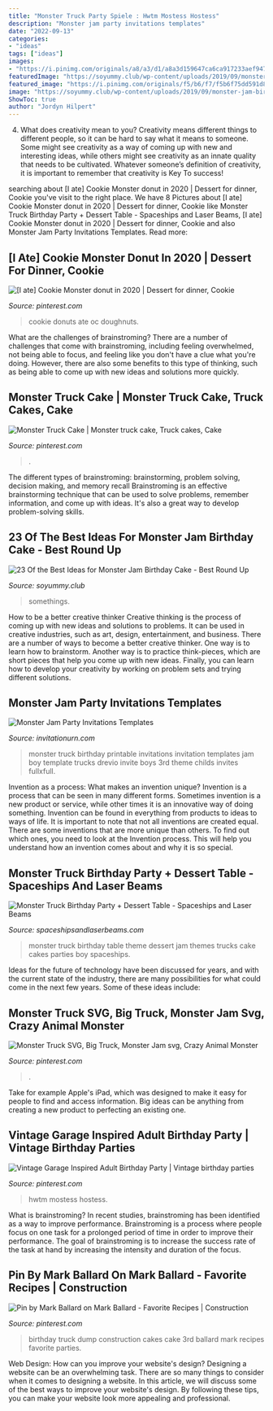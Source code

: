 ```yaml
---
title: "Monster Truck Party Spiele : Hwtm Mostess Hostess"
description: "Monster jam party invitations templates"
date: "2022-09-13"
categories:
- "ideas"
tags: ["ideas"]
images:
- "https://i.pinimg.com/originals/a8/a3/d1/a8a3d159647ca6ca917233aef9476a58.jpg"
featuredImage: "https://soyummy.club/wp-content/uploads/2019/09/monster-jam-birthday-cake-fresh-kids-birthday-cakes-sweet-somethings-desserts-of-monster-jam-birthday-cake.jpg"
featured_image: "https://i.pinimg.com/originals/f5/b6/f7/f5b6f75dd591d80e34b5c4fc2f0d300a.jpg"
image: "https://soyummy.club/wp-content/uploads/2019/09/monster-jam-birthday-cake-fresh-kids-birthday-cakes-sweet-somethings-desserts-of-monster-jam-birthday-cake.jpg"
ShowToc: true
author: "Jordyn Hilpert"
---
```



4. What does creativity mean to you?
Creativity means different things to different people, so it can be hard to say what it means to someone. Some might see creativity as a way of coming up with new and interesting ideas, while others might see creativity as an innate quality that needs to be cultivated. Whatever someone’s definition of creativity, it is important to remember that creativity is Key To success!

	

		
searching about [I ate] Cookie Monster donut in 2020 | Dessert for dinner, Cookie you've visit to the right place. We have 8 Pictures about [I ate] Cookie Monster donut in 2020 | Dessert for dinner, Cookie like Monster Truck Birthday Party + Dessert Table - Spaceships and Laser Beams, [I ate] Cookie Monster donut in 2020 | Dessert for dinner, Cookie and also Monster Jam Party Invitations Templates. Read more:
		
    
## [I Ate] Cookie Monster Donut In 2020 | Dessert For Dinner, Cookie

<img loading=lazy src="https://i.pinimg.com/originals/f5/b6/f7/f5b6f75dd591d80e34b5c4fc2f0d300a.jpg" onerror="this.onerror=null;this.src='https://tse4.mm.bing.net/th?id=OIP.IJYwPXWu57Y4OgDCLky8vQHaNK&amp;pid=15.1';" alt="[I ate] Cookie Monster donut in 2020 | Dessert for dinner, Cookie">

_Source: pinterest.com_

>cookie donuts ate oc doughnuts. 

	

What are the challenges of brainstroming?
There are a number of challenges that come with brainstroming, including feeling overwhelmed, not being able to focus, and feeling like you don't have a clue what you're doing. However, there are also some benefits to this type of thinking, such as being able to come up with new ideas and solutions more quickly.

    
## Monster Truck Cake | Monster Truck Cake, Truck Cakes, Cake

<img loading=lazy src="https://i.pinimg.com/originals/c2/86/40/c286409d4bc2abea69aea867bc9d8765.jpg" onerror="this.onerror=null;this.src='https://tse4.mm.bing.net/th?id=OIP.8oM8fjxnSEeLwIpQo_NUYAHaJ4&amp;pid=15.1';" alt="Monster Truck Cake | Monster truck cake, Truck cakes, Cake">

_Source: pinterest.com_

>. 

	

The different types of brainstroming: brainstorming, problem solving, decision making, and memory recall
Brainstroming is an effective brainstorming technique that can be used to solve problems, remember information, and come up with ideas. It's also a great way to develop problem-solving skills.

    
## 23 Of The Best Ideas For Monster Jam Birthday Cake - Best Round Up

<img loading=lazy src="https://soyummy.club/wp-content/uploads/2019/09/monster-jam-birthday-cake-fresh-kids-birthday-cakes-sweet-somethings-desserts-of-monster-jam-birthday-cake.jpg" onerror="this.onerror=null;this.src='https://tse3.mm.bing.net/th?id=OIP.YAzYG4dXcaLwQIaweXa-aQHaHk&amp;pid=15.1';" alt="23 Of the Best Ideas for Monster Jam Birthday Cake - Best Round Up">

_Source: soyummy.club_

>somethings. 

	

How to be a better creative thinker
Creative thinking is the process of coming up with new ideas and solutions to problems. It can be used in creative industries, such as art, design, entertainment, and business. There are a number of ways to become a better creative thinker. One way is to learn how to brainstorm. Another way is to practice think-pieces, which are short pieces that help you come up with new ideas. Finally, you can learn how to develop your creativity by working on problem sets and trying different solutions.

    
## Monster Jam Party Invitations Templates

<img loading=lazy src="http://www.invitationurn.com/wp-content/uploads/2016/08/monster_truck_party_invitation_template.jpg" onerror="this.onerror=null;this.src='https://tse3.mm.bing.net/th?id=OIP.S9Wtr9q4qo47TlNGu6SBLAHaFS&amp;pid=15.1';" alt="Monster Jam Party Invitations Templates">

_Source: invitationurn.com_

>monster truck birthday printable invitations invitation templates jam boy template trucks drevio invite boys 3rd theme childs invites fullxfull. 

	

Invention as a process: What makes an invention unique?
Invention is a process that can be seen in many different forms. Sometimes invention is a new product or service, while other times it is an innovative way of doing something. Invention can be found in everything from products to ideas to ways of life.
It is important to note that not all inventions are created equal. There are some inventions that are more unique than others. To find out which ones, you need to look at the Invention process. This will help you understand how an invention comes about and why it is so special.

    
## Monster Truck Birthday Party + Dessert Table - Spaceships And Laser Beams

<img loading=lazy src="https://spaceshipsandlaserbeams.com/wp-content/uploads/2012/07/monster-truck-birthday-party-ideas.jpg" onerror="this.onerror=null;this.src='https://tse1.mm.bing.net/th?id=OIP.Fm8Y_QXDA0qzRjb4JaeAYAHaLH&amp;pid=15.1';" alt="Monster Truck Birthday Party + Dessert Table - Spaceships and Laser Beams">

_Source: spaceshipsandlaserbeams.com_

>monster truck birthday table theme dessert jam themes trucks cake cakes parties boy spaceships. 

	

Ideas for the future of technology have been discussed for years, and with the current state of the industry, there are many possibilities for what could come in the next few years. Some of these ideas include: 

    
## Monster Truck SVG, Big Truck, Monster Jam Svg, Crazy Animal Monster

<img loading=lazy src="https://i.pinimg.com/736x/d1/e7/4b/d1e74b016efcaf7a6b6e07c7f79514b3.jpg" onerror="this.onerror=null;this.src='https://tse4.mm.bing.net/th?id=OIP.Hnj4bVY1A0Mr9QlckjBYaQHaF9&amp;pid=15.1';" alt="Monster Truck SVG, Big Truck, Monster Jam svg, Crazy Animal Monster">

_Source: pinterest.com_

>. 

	

Take for example Apple's iPad, which was designed to make it easy for people to find and access information. Big ideas can be anything from creating a new product to perfecting an existing one.

    
## Vintage Garage Inspired Adult Birthday Party | Vintage Birthday Parties

<img loading=lazy src="https://i.pinimg.com/originals/96/f3/1f/96f31f38ac8896b28207dea2faa8a9ec.jpg" onerror="this.onerror=null;this.src='https://tse4.mm.bing.net/th?id=OIP.UBHG7yuQl9QTsYdDa4D_DQHaLH&amp;pid=15.1';" alt="Vintage Garage Inspired Adult Birthday Party | Vintage birthday parties">

_Source: pinterest.com_

>hwtm mostess hostess. 

	

What is brainstroming?
In recent studies, brainstroming has been identified as a way to improve performance. Brainstroming is a process where people focus on one task for a prolonged period of time in order to improve their performance. The goal of brainstroming is to increase the success rate of the task at hand by increasing the intensity and duration of the focus.

    
## Pin By Mark Ballard On Mark Ballard - Favorite Recipes | Construction

<img loading=lazy src="https://i.pinimg.com/originals/a8/a3/d1/a8a3d159647ca6ca917233aef9476a58.jpg" onerror="this.onerror=null;this.src='https://tse4.mm.bing.net/th?id=OIP.HA650p8wXR4db2nmYGYYSQHaJ4&amp;pid=15.1';" alt="Pin by Mark Ballard on Mark Ballard - Favorite Recipes | Construction">

_Source: pinterest.com_

>birthday truck dump construction cakes cake 3rd ballard mark recipes favorite parties. 

	

Web Design: How can you improve your website's design?
Designing a website can be an overwhelming task. There are so many things to consider when it comes to designing a website. In this article, we will discuss some of the best ways to improve your website's design. By following these tips, you can make your website look more appealing and professional.

